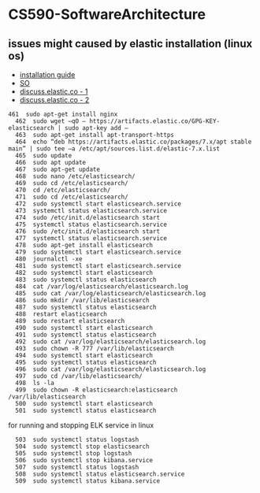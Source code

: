 # CS590-SoftwareArchitecture

## issues might caused by elastic installation (linux os)
- [installation guide](https://www.elastic.co/guide/en/elasticsearch/reference/current/getting-started.html)
- [SO](https://stackoverflow.com/questions/58656747/elasticsearch-job-for-elasticsearch-service-failed)
- [discuss.elastic.co - 1](https://discuss.elastic.co/t/unable-to-start-elasticsearch-as-service/178440)
- [discuss.elastic.co - 2](https://discuss.elastic.co/t/java-lang-illegalstateexception-unable-to-access-path-data-var-lib-elasticsearch/238456)

```
461  sudo apt-get install nginx
  462  sudo wget –qO – https://artifacts.elastic.co/GPG-KEY-elasticsearch | sudo apt-key add –
  463  sudo apt-get install apt-transport-https
  464  echo “deb https://artifacts.elastic.co/packages/7.x/apt stable main” | sudo tee –a /etc/apt/sources.list.d/elastic-7.x.list
  465  sudo update 
  466  sudo apt update
  467  sudo apt-get update
  468  sudo nano /etc/elasticsearch/
  469  sudo cd /etc/elasticsearch/
  470  cd /etc/elasticsearch/
  471  sudo cd /etc/elasticsearch/
  472  sudo systemctl start elasticsearch.service
  473  systemctl status elasticsearch.service 
  474  sudo /etc/init.d/elasticsearch start
  475  systemctl status elasticsearch.service 
  476  sudo /etc/init.d/elasticsearch start
  477  systemctl status elasticsearch.service 
  478  sudo apt-get install elasticsearch
  479  sudo systemctl start elasticsearch.service
  480  journalctl -xe
  481  sudo systemctl start elasticsearch.service
  482  sudo systemctl start elasticsearch
  483  sudo systemctl status elasticsearch
  484  cat /var/log/elasticsearch/elasticsearch.log
  485  sudo cat /var/log/elasticsearch/elasticsearch.log
  486  sudo mkdir /var/lib/elasticsearch
  487  sudo systemctl status elasticsearch
  488  restart elasticsearch
  489  sudo restart elasticsearch
  490  sudo systemctl start elasticsearch
  491  sudo systemctl status elasticsearch
  492  sudo cat /var/log/elasticsearch/elasticsearch.log
  493  sudo chown -R 777 /var/lib/elasticsearch
  494  sudo systemctl start elasticsearch
  495  sudo systemctl status elasticsearch
  496  sudo cat /var/log/elasticsearch/elasticsearch.log
  497  sudo cd /var/lib/elasticsearch/
  498  ls -la
  499  sudo chown -R elasticsearch:elasticsearch /var/lib/elasticsearch
  500  sudo systemctl start elasticsearch
  501  sudo systemctl status elasticsearch

```

for running and stopping ELK service in linux
```
  503  sudo systemctl status logstash
  504  sudo systemctl stop elasticsearch
  505  sudo systemctl stop logstash
  506  sudo systemctl stop kibana.service 
  507  sudo systemctl status logstash
  508  sudo systemctl status elasticsearch.service 
  509  sudo systemctl status kibana.service 
```
